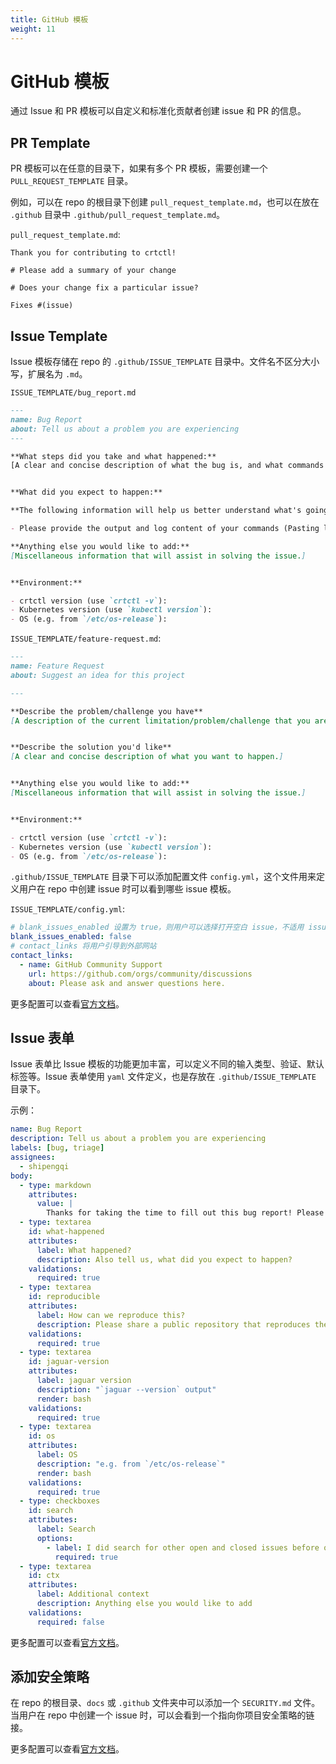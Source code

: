 ```yaml
---
title: GitHub 模板
weight: 11
---
```


# GitHub 模板

通过 Issue 和 PR 模板可以自定义和标准化贡献者创建 issue 和 PR 的信息。

## PR Template

PR 模板可以在任意的目录下，如果有多个 PR 模板，需要创建一个 `PULL_REQUEST_TEMPLATE` 目录。

例如，可以在 repo 的根目录下创建 `pull_request_template.md`，也可以在放在 `.github` 目录中 `.github/pull_request_template.md`。 

`pull_request_template.md`:

```
Thank you for contributing to crtctl!

# Please add a summary of your change

# Does your change fix a particular issue?

Fixes #(issue)
```

## Issue Template

Issue 模板存储在 repo 的 `.github/ISSUE_TEMPLATE` 目录中。文件名不区分大小写，扩展名为 `.md`。

`ISSUE_TEMPLATE/bug_report.md`

```markdown
---
name: Bug Report
about: Tell us about a problem you are experiencing
---

**What steps did you take and what happened:**
[A clear and concise description of what the bug is, and what commands you ran.)


**What did you expect to happen:**

**The following information will help us better understand what's going on**:

- Please provide the output and log content of your commands (Pasting long output into a [GitHub gist](https://gist.github.com) or other pastebin is fine.)

**Anything else you would like to add:**
[Miscellaneous information that will assist in solving the issue.]


**Environment:**

- crtctl version (use `crtctl -v`):
- Kubernetes version (use `kubectl version`):
- OS (e.g. from `/etc/os-release`):
```

`ISSUE_TEMPLATE/feature-request.md`:

```markdown
---
name: Feature Request
about: Suggest an idea for this project

---

**Describe the problem/challenge you have**
[A description of the current limitation/problem/challenge that you are experiencing.]


**Describe the solution you'd like**
[A clear and concise description of what you want to happen.]


**Anything else you would like to add:**
[Miscellaneous information that will assist in solving the issue.]


**Environment:**

- crtctl version (use `crtctl -v`):
- Kubernetes version (use `kubectl version`):
- OS (e.g. from `/etc/os-release`):
```

`.github/ISSUE_TEMPLATE` 目录下可以添加配置文件 `config.yml`，这个文件用来定义用户在 repo 中创建 issue 时可以看到哪些 issue 模板。

`ISSUE_TEMPLATE/config.yml`:

```yaml
# blank_issues_enabled 设置为 true，则用户可以选择打开空白 issue，不适用 issue 模板。
blank_issues_enabled: false
# contact_links 将用户引导到外部网站
contact_links:
  - name: GitHub Community Support
    url: https://github.com/orgs/community/discussions
    about: Please ask and answer questions here.
```

更多配置可以查看[官方文档](https://docs.github.com/cn/communities/using-templates-to-encourage-useful-issues-and-pull-requests/about-issue-and-pull-request-templates)。

## Issue 表单

Issue 表单比 Issue 模板的功能更加丰富，可以定义不同的输入类型、验证、默认标签等。Issue 表单使用 `yaml` 文件定义，也是存放在 `.github/ISSUE_TEMPLATE` 目录下。

示例：

```yaml
name: Bug Report
description: Tell us about a problem you are experiencing
labels: [bug, triage]
assignees:
  - shipengqi
body:
  - type: markdown
    attributes:
      value: |
        Thanks for taking the time to fill out this bug report! Please fill the form below.
  - type: textarea
    id: what-happened
    attributes:
      label: What happened?
      description: Also tell us, what did you expect to happen?
    validations:
      required: true
  - type: textarea
    id: reproducible
    attributes:
      label: How can we reproduce this?
      description: Please share a public repository that reproduces the issue, or an example config file.
    validations:
      required: true
  - type: textarea
    id: jaguar-version
    attributes:
      label: jaguar version
      description: "`jaguar --version` output"
      render: bash
    validations:
      required: true
  - type: textarea
    id: os
    attributes:
      label: OS
      description: "e.g. from `/etc/os-release`"
      render: bash
    validations:
      required: true
  - type: checkboxes
    id: search
    attributes:
      label: Search
      options:
        - label: I did search for other open and closed issues before opening this
          required: true
  - type: textarea
    id: ctx
    attributes:
      label: Additional context
      description: Anything else you would like to add
    validations:
      required: false
```

更多配置可以查看[官方文档](https://docs.github.com/zh/communities/using-templates-to-encourage-useful-issues-and-pull-requests/syntax-for-issue-forms)。

## 添加安全策略

在 repo 的根目录、`docs` 或 `.github` 文件夹中可以添加一个 `SECURITY.md` 文件。当用户在 repo 中创建一个 issue 时，可以会看到一个指向你项目安全策略的链接。

更多配置可以查看[官方文档](https://docs.github.com/cn/code-security/getting-started/adding-a-security-policy-to-your-repository)。